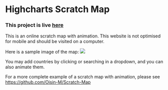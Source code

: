 # Highcharts Scratch Map

### This project is live [here](https://oisin-m.github.io/Highcharts-Scratch-Map/)

This is an online scratch map with animation. This website is not optimised for mobile and should be visited on a computer.

Here is a sample image of the map:
<img src="https://i.imgur.com/1iIHVek.png">

You may add countries by clicking or searching in a dropdown, and you can also animate them.

For a more complete example of a scratch map with animation, please see https://github.com/Oisin-M/Scratch-Map
